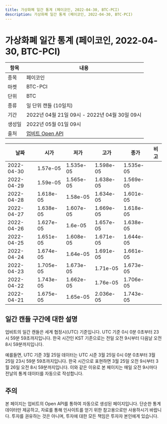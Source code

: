```yaml
---
title: 가상화폐 일간 통계 (페이코인, 2022-04-30, BTC-PCI)
description: 가상화폐 일간 통계 (페이코인, 2022-04-30, BTC-PCI)
---
```



가상화폐 일간 통계 (페이코인, 2022-04-30, BTC-PCI)
===

|항목|내용|
|--|--|
|종목|페이코인|
|마켓|BTC-PCI|
|단위|BTC|
|종류|일 단위 캔들 (10일치)|
|기간|2022년 04월 21일 09시 - 2022년 04월 30일 09시|
|생성일|2022년 05월 01일 09시|
|출처|[업비트 Open API](https://docs.upbit.com)|


|날짜|시가|저가|고가|종가|비고|
|--|--|--|--|--|--|
|2022-04-30|1.57e-05|1.535e-05|1.598e-05|1.535e-05|    |
|2022-04-29|1.59e-05|1.565e-05|1.638e-05|1.569e-05|    |
|2022-04-28|1.618e-05|1.58e-05|1.634e-05|1.601e-05|    |
|2022-04-27|1.638e-05|1.607e-05|1.669e-05|1.618e-05|    |
|2022-04-26|1.627e-05|1.6e-05|1.657e-05|1.638e-05|    |
|2022-04-25|1.651e-05|1.608e-05|1.671e-05|1.644e-05|    |
|2022-04-24|1.674e-05|1.64e-05|1.691e-05|1.661e-05|    |
|2022-04-23|1.705e-05|1.673e-05|1.71e-05|1.673e-05|    |
|2022-04-22|1.743e-05|1.662e-05|1.76e-05|1.706e-05|    |
|2022-04-21|1.675e-05|1.65e-05|2.036e-05|1.743e-05|    |


일간 캔들 구간에 대한 설명
---


업비트의 일간 캔들은 세계 협정시(UTC) 기준입니다. 
UTC 기준 0시 0분 0초부터 23시 59분 59초까지입니다. 
한국 시간인 KST 기준으로는 전일 오전 9시부터 다음날 오전 8시 59분까지입니다. 


예를들면, UTC 기준 3월 25일 데이터는 UTC 시준 3월 25일 0시 0분 0초부터 3월 25일 23시 59분 59초까지입니다. 
한국 시간으로 표현하면 3월 25일 오전 9시부터 3월 26일 오전 8시 59분까지입니다. 
이와 같은 이유로 본 페이지는 매일 오전 9시마다 전날의 통계 데이터를 자동으로 작성합니다. 


주의
---


본 페이지는 업비트의 Open API를 통하여 자동으로 생성된 페이지입니다. 
단순한 통계 데이터만 제공하고, 자료를 통해 인사이트를 얻기 위한 참고용으로만 사용하시기 바랍니다. 
투자를 권유하는 것은 아니며, 투자에 대한 모든 책임은 투자자 본인에게 있습니다. 
